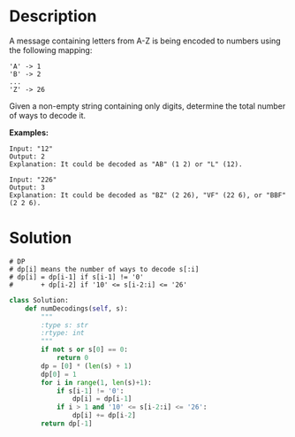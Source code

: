 # Description
A message containing letters from A-Z is being encoded to numbers using the following mapping:
```
'A' -> 1
'B' -> 2
...
'Z' -> 26
```
Given a non-empty string containing only digits, determine the total number of ways to decode it.

**Examples:**
```
Input: "12"
Output: 2
Explanation: It could be decoded as "AB" (1 2) or "L" (12).

Input: "226"
Output: 3
Explanation: It could be decoded as "BZ" (2 26), "VF" (22 6), or "BBF" (2 2 6).
```

# Solution
    # DP
    # dp[i] means the number of ways to decode s[:i]
    # dp[i] = dp[i-1] if s[i-1] != '0'
    #       + dp[i-2] if '10' <= s[i-2:i] <= '26'

```python
class Solution:
    def numDecodings(self, s):
        """
        :type s: str
        :rtype: int
        """
        if not s or s[0] == 0:
            return 0
        dp = [0] * (len(s) + 1)
        dp[0] = 1
        for i in range(1, len(s)+1):
            if s[i-1] != '0':
                dp[i] = dp[i-1]
            if i > 1 and '10' <= s[i-2:i] <= '26':
                dp[i] += dp[i-2]
        return dp[-1]
                
```
